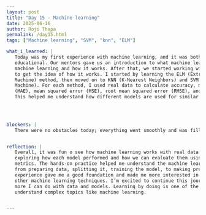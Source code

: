 ```yaml
---
layout: post
title: "Day 15 - Machine learning"
date: 2025-06-16
author: Roji Thapa
permalink: /day15.html
tags: ["Machine learning", "SVM", "knn", "ELM"]

what_i_learned: |
   Today was my first experience with machine learning, and it was both exciting and
   educational. Our mentors gave us an introduction to what machine learning is ,types of
   machine learning and how it works. After that, we started working with real datasets
   to get the idea of how it works. I started by learning the ELM (Extreme Learning
   Machine) method, then moved on to KNN (K-Nearest Neighbors) and SVM (Support Vector
   Machine). For each method, I used real data to calculate accuracy, mean absolute error
   (MAE), mean squared error (MSE), root mean squared error (RMSE), and percentage error.
   This helped me understand how different models are used for similar tasks.

 

  
blockers: |
   There were no obstacles today; everything went smoothly and was filled with learning.


reflection: |
   Overall, it was fun o see how machine learning works with real data. I enjoyed
   exploring how each model performed and how we can evaluate them using different
   metrics. The hands-on practice helped me understand the machine learning workflow —
   from preparing data, splitting it, training the model, to making predictions. This
   experience gave me a good foundation and made me more interested in learning about \
   other machine learning techniques. I’m excited to continue this journey and see what
   more I can do with data and models. Learning by doing is one of the best ways to
   understand complex topics like machine learning.


---
```

